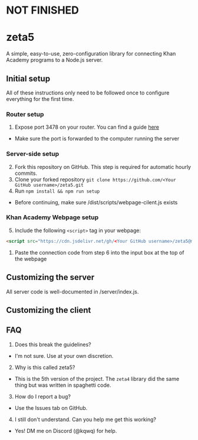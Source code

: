 # NOT FINISHED

# zeta5

A simple, easy-to-use, zero-configuration library for connecting Khan Academy programs to a Node.js server.

## Initial setup
All of these instructions only need to be followed once to configure everything for the first time.

### Router setup
1. Expose port 3478 on your router. You can find a guide [here](https://www.noip.com/support/knowledgebase/general-port-forwarding-guide/)
- Make sure the port is forwarded to the computer running the server

### Server-side setup 
2. Fork this repository on GitHub. This step is required for automatic hourly commits.
3. Clone your forked repository ```git clone https://github.com/<Your GitHub username>/zeta5.git```
4. Run ```npm install && npm run setup```
  - Before continuing, make sure /dist/scripts/webpage-cilent.js exists

### Khan Academy Webpage setup
5. Include the following `<script>` tag in your webpage:
```html
<script src="https://cdn.jsdelivr.net/gh/<Your GitHub username>/zeta5@main/dist/scripts/webpage-client.js"></script>
```
1. Paste the connection code from step 6 into the input box at the top of the webpage

## Customizing the server

All server code is well-documented in /server/index.js.

## Customizing the client



## FAQ
1. Does this break the guidelines?
- I'm not sure. Use at your own discretion.
2. Why is this called zeta5?
- This is the 5th version of the project. The `zeta4` library did the same thing but was written in spaghetti code.
3. How do I report a bug?
- Use the Issues tab on GitHub.
4. I still don't understand. Can you help me get this working?
- Yes! DM me on Discord (@kqwq) for help.